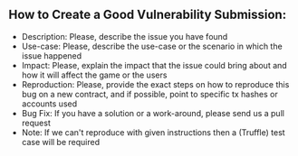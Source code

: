 ## How to Create a Good Vulnerability Submission:
 - Description: Please, describe the issue you have found
 - Use-case: Please, describe the use-case or the scenario in which the issue happened
 - Impact: Please, explain the impact that the issue could bring about and how it will affect the game or the users 
 - Reproduction: Please, provide the exact steps on how to reproduce this bug on a new contract, and if possible, point to specific tx hashes or accounts used
 - Bug Fix: If you have a solution or a work-around, please send us a pull request
 - Note: If we can't reproduce with given instructions then a (Truffle) test case will be required
